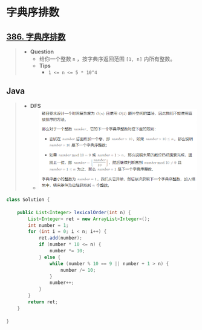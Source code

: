 # 字典序排数

## [386. 字典序排数](https://leetcode.cn/problems/lexicographical-numbers/)

> - **Question**
>   - 给你一个整数 `n` ，按字典序返回范围 `[1, n]` 内所有整数。
>   - **Tips**
>     - `1 <= n <= 5 * 10^4`

## Java

> - **DFS**
>   - ![image](./images/字典序排数.png)

```java
class Solution {
    
    public List<Integer> lexicalOrder(int n) {
        List<Integer> ret = new ArrayList<Integer>();
        int number = 1;
        for (int i = 0; i < n; i++) {
            ret.add(number);
            if (number * 10 <= n) {
                number *= 10;
            } else {
                while (number % 10 == 9 || number + 1 > n) {
                    number /= 10;
                }
                number++;
            }
        }
        return ret;
    }

}
```

